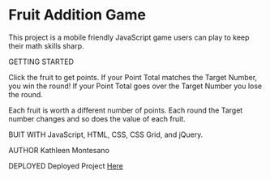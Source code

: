 # Fruit Addition Game

This project is a mobile friendly JavaScript game users can play to keep their math skills sharp.

GETTING STARTED

Click the fruit to get points. If your Point Total matches the Target Number, you win the round! If your Point Total goes over the Target Number you lose the round. 

Each fruit is worth a different number of points. Each round the Target number changes and so does the value of each fruit.

BUIT WITH
JavaScript, HTML, CSS, CSS Grid, and jQuery.

AUTHOR
Kathleen Montesano

DEPLOYED
Deployed Project [Here](https://kathleenmont.github.io/fruit-game/index.html)
          
